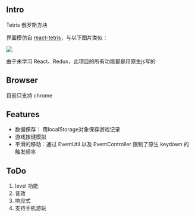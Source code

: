 ## Intro
Tetris 俄罗斯方块

界面模仿自 [react-tetris](https://github.com/chvin/react-tetris)，与以下图片类似：

<img src="https://camo.githubusercontent.com/8980082e6edae22933d63d58e02af96e7056fb89/68747470733a2f2f696d672e616c6963646e2e636f6d2f7470732f544231416737434e5858585858616f5858585858585858585858582d3332302d3438332e676966">

由于未学习 React、Redux，此项目的所有功能都是用原生js写的

## Browser
目前只支持 chrome

## Features
- 数据保存： 用localStorage对象保存游戏记录
- 游戏按键模拟
- 平滑的移动：通过 EventUtil 以及 EventController 限制了原生 keydown 的触发频率

## ToDo

1. level 功能
2. 音效
3. 响应式
4. 支持手机游玩
